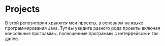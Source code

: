 # Projects
В этой репозитории хранятся мои проекты, в основном на языке программирования Java. Тут вы увидите разного рода проекты включая консольные программы, полноценные программы с интерфейсом и так далее.
